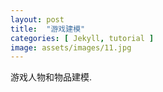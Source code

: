 ```yaml
---
layout: post
title:  "游戏建模"
categories: [ Jekyll, tutorial ]
image: assets/images/11.jpg
---
```

游戏人物和物品建模.


